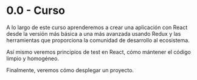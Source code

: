 # 0.0 - Curso

A lo largo de este curso aprenderemos a crear una aplicación con React desde la versión más básica a una más avanzada usando Redux y las herramientas que proporciona la comunidad de desarrollo al ecosistema.

  
Así mismo veremos principios de test en React, cómo mántener el código limpio y homogéneo.

  
Finalmente, veremos cómo desplegar un proyecto.

